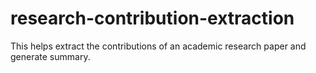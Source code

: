 # research-contribution-extraction
This helps extract the contributions of an academic research paper and generate summary.
